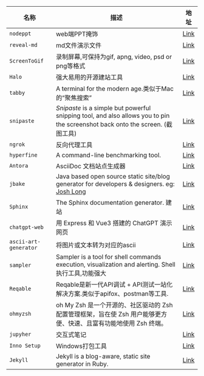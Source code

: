 | 名称                    | 描述                                                                                                                                                    | 地址                                                  |
| --------------------- | ----------------------------------------------------------------------------------------------------------------------------------------------------- | --------------------------------------------------- |
| `nodeppt`             | web端PPT掩饰                                                                                                                                             | [Link](https://github.com/ksky521/nodeppt)          |
| `reveal-md`           | md文件演示文件                                                                                                                                              | [Link](https://github.com/webpro/reveal-md)         |
| `ScreenToGif`         | 录制屏幕,可保持为gif, apng, video, psd or png等格式                                                                                                              | [Link](https://github.com/NickeManarin/ScreenToGif) |
| `Halo`                | 强大易用的开源建站工具                                                                                                                                           | [Link](https://github.com/halo-dev/halo)            |
| `tabby`               | A terminal for the modern age.类似于Mac的“聚焦搜索”                                                                                                           | [Link](https://github.com/Eugeny/tabby)             |
| `snipaste`            | *Snipaste* is a simple but powerful snipping tool, and also allows you to pin the screenshot back onto the screen. (截图工具)                             | [Link](https://www.snipaste.com/)                   |
| `ngrok`               | 反向代理工具                                                                                                                                                | [Link](https://ngrok.com/)                          |
| `hyperfine`           | A command-line benchmarking tool.                                                                                                                     | [Link](https://github.com/sharkdp/hyperfine)        |
| `Antora`              | AsciiDoc 文档站点生成器                                                                                                                                      | [Link](https://antora.org/)                         |
| `jbake`               | Java based open source static site/blog generator for developers & designers. eg: [Josh Long](https://github.com/joshlong/joshlong.github.io-content) | [Link](https://github.com/jbake-org/jbake)          |
| `Sphinx`              | The Sphinx documentation generator. 建站                                                                                                                | [Link](https://github.com/sphinx-doc/sphinx)        |
| `chatgpt-web`         | 用 Express 和 Vue3 搭建的 ChatGPT 演示网页                                                                                                                     | [Link](https://github.com/Chanzhaoyu/chatgpt-web)   |
| `ascii-art-generator` | 将图片或文本转为对应的ascii                                                                                                                                      | [Link](https://www.ascii-art-generator.org/)        |
| `sampler`             | Sampler is a tool for shell commands execution, visualization and alerting. Shell执行工具,功能强大                                                            | [Link](https://github.com/sqshq/sampler)            |
| `Reqable`             | Reqable是新一代API调试 + API测试一站化解决方案.类似于apifox、postman等工具.                                                                                                 | [Link](https://reqable.com/zh-CN/)                  |
| `ohmyzsh`             | oh My Zsh 是一个开源的、社区驱动的 Zsh 配置管理框架，旨在使 Zsh 用户能够更方便、快速、且富有功能地使用 Zsh 终端。                                                                                 | [Link](https://ohmyz.sh/)                           |
| `jupyher`             | 交互式笔记                                                                                                                                                 | [Link](https://github.com/jupyter/notebook)         |
| `Inno Setup`          | Windows打包工具                                                                                                                                           | [Link](https://jrsoftware.org/isinfo.php)           |
| `Jekyll`              | Jekyll is a blog-aware, static site generator in Ruby.                                                                                                | [Link](https://jekyllrb.com/)                       |
